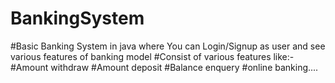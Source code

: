 # BankingSystem
#Basic Banking System in java where You can Login/Signup as user and see various features of banking model
#Consist of various features like:-
#Amount withdraw
#Amount deposit
#Balance enquery
#online banking....
